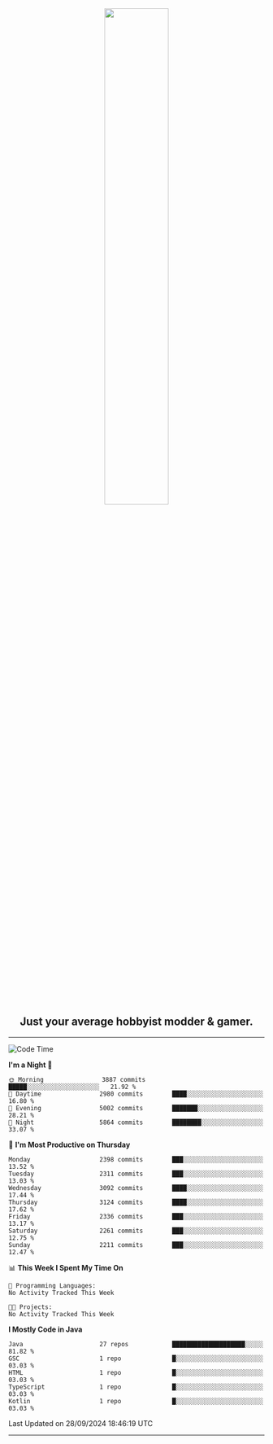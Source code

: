 <div align="center">
  <a href="https://apexmodder.xyz/"><img width="50%" height="50%" src="https://i.imgur.com/pc4HkGz.png"></a>
</div>
<h2 align="center">Just your average hobbyist modder & gamer.</h2>

---

<!--START_SECTION:waka-->
![Code Time](http://img.shields.io/badge/Code%20Time-1%2C478%20hrs%2037%20mins-blue)

**I'm a Night 🦉** 

```text
🌞 Morning                3887 commits        █████░░░░░░░░░░░░░░░░░░░░   21.92 % 
🌆 Daytime                2980 commits        ████░░░░░░░░░░░░░░░░░░░░░   16.80 % 
🌃 Evening                5002 commits        ███████░░░░░░░░░░░░░░░░░░   28.21 % 
🌙 Night                  5864 commits        ████████░░░░░░░░░░░░░░░░░   33.07 % 
```
📅 **I'm Most Productive on Thursday** 

```text
Monday                   2398 commits        ███░░░░░░░░░░░░░░░░░░░░░░   13.52 % 
Tuesday                  2311 commits        ███░░░░░░░░░░░░░░░░░░░░░░   13.03 % 
Wednesday                3092 commits        ████░░░░░░░░░░░░░░░░░░░░░   17.44 % 
Thursday                 3124 commits        ████░░░░░░░░░░░░░░░░░░░░░   17.62 % 
Friday                   2336 commits        ███░░░░░░░░░░░░░░░░░░░░░░   13.17 % 
Saturday                 2261 commits        ███░░░░░░░░░░░░░░░░░░░░░░   12.75 % 
Sunday                   2211 commits        ███░░░░░░░░░░░░░░░░░░░░░░   12.47 % 
```


📊 **This Week I Spent My Time On** 

```text
💬 Programming Languages: 
No Activity Tracked This Week

🐱‍💻 Projects: 
No Activity Tracked This Week
```

**I Mostly Code in Java** 

```text
Java                     27 repos            ████████████████████░░░░░   81.82 % 
GSC                      1 repo              █░░░░░░░░░░░░░░░░░░░░░░░░   03.03 % 
HTML                     1 repo              █░░░░░░░░░░░░░░░░░░░░░░░░   03.03 % 
TypeScript               1 repo              █░░░░░░░░░░░░░░░░░░░░░░░░   03.03 % 
Kotlin                   1 repo              █░░░░░░░░░░░░░░░░░░░░░░░░   03.03 % 
```




 Last Updated on 28/09/2024 18:46:19 UTC
<!--END_SECTION:waka-->

---
